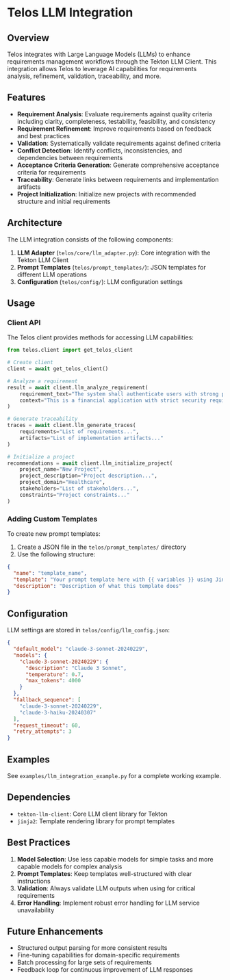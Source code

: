 # Telos LLM Integration

## Overview

Telos integrates with Large Language Models (LLMs) to enhance requirements management workflows through the Tekton LLM Client. 
This integration allows Telos to leverage AI capabilities for requirements analysis, refinement, validation, 
traceability, and more.

## Features

- **Requirement Analysis**: Evaluate requirements against quality criteria including clarity, completeness, testability, feasibility, and consistency
- **Requirement Refinement**: Improve requirements based on feedback and best practices
- **Validation**: Systematically validate requirements against defined criteria
- **Conflict Detection**: Identify conflicts, inconsistencies, and dependencies between requirements
- **Acceptance Criteria Generation**: Generate comprehensive acceptance criteria for requirements
- **Traceability**: Generate links between requirements and implementation artifacts
- **Project Initialization**: Initialize new projects with recommended structure and initial requirements

## Architecture

The LLM integration consists of the following components:

1. **LLM Adapter** (`telos/core/llm_adapter.py`): Core integration with the Tekton LLM Client
2. **Prompt Templates** (`telos/prompt_templates/`): JSON templates for different LLM operations
3. **Configuration** (`telos/config/`): LLM configuration settings

## Usage

### Client API

The Telos client provides methods for accessing LLM capabilities:

```python
from telos.client import get_telos_client

# Create client
client = await get_telos_client()

# Analyze a requirement
result = await client.llm_analyze_requirement(
    requirement_text="The system shall authenticate users with strong passwords",
    context="This is a financial application with strict security requirements"
)

# Generate traceability
traces = await client.llm_generate_traces(
    requirements="List of requirements...",
    artifacts="List of implementation artifacts..."
)

# Initialize a project
recommendations = await client.llm_initialize_project(
    project_name="New Project",
    project_description="Project description...",
    project_domain="Healthcare",
    stakeholders="List of stakeholders...",
    constraints="Project constraints..."
)
```

### Adding Custom Templates

To create new prompt templates:

1. Create a JSON file in the `telos/prompt_templates/` directory
2. Use the following structure:

```json
{
  "name": "template_name",
  "template": "Your prompt template here with {{ variables }} using Jinja2 syntax",
  "description": "Description of what this template does"
}
```

## Configuration

LLM settings are stored in `telos/config/llm_config.json`:

```json
{
  "default_model": "claude-3-sonnet-20240229",
  "models": {
    "claude-3-sonnet-20240229": {
      "description": "Claude 3 Sonnet",
      "temperature": 0.7,
      "max_tokens": 4000
    }
  },
  "fallback_sequence": [
    "claude-3-sonnet-20240229",
    "claude-3-haiku-20240307"
  ],
  "request_timeout": 60,
  "retry_attempts": 3
}
```

## Examples

See `examples/llm_integration_example.py` for a complete working example.

## Dependencies

- `tekton-llm-client`: Core LLM client library for Tekton
- `jinja2`: Template rendering library for prompt templates

## Best Practices

1. **Model Selection**: Use less capable models for simple tasks and more capable models for complex analysis
2. **Prompt Templates**: Keep templates well-structured with clear instructions
3. **Validation**: Always validate LLM outputs when using for critical requirements
4. **Error Handling**: Implement robust error handling for LLM service unavailability

## Future Enhancements

- Structured output parsing for more consistent results
- Fine-tuning capabilities for domain-specific requirements
- Batch processing for large sets of requirements
- Feedback loop for continuous improvement of LLM responses
